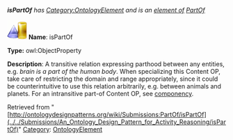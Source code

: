 ___isPartOf__ has [Category:OntologyElement](../../Category/OntologyElement "Category:OntologyElement") and is an [element of](../../Property/ElementOf "Property:ElementOf") [PartOf](../../Submissions/PartOf "Submissions:PartOf")_


  




[![ObjectProperty](../../images/thumb/c/c3/ObjectProperty.gif/45px-ObjectProperty.gif)](../../Image/ObjectProperty.gif "ObjectProperty")
__Name__: isPartOf 


__Type:__ owl:ObjectProperty 


__Description__: A transitive relation expressing parthood between any entities, e.g. _brain is a part of the human body_. When specializing this Content OP, take care of restricting the domain and range appropriately, since it could be counterintuitive to use this relation arbitrarily, e.g. between animals and planets. For an intransitive part-of Content OP, see  [componency](../../Submissions/Componency "Submissions:Componency"). 





Retrieved from "[http://ontologydesignpatterns.org/wiki/Submissions:PartOf/isPartOf](../../Submissions/An_Ontology_Design_Pattern_for_Activity_Reasoning/isPartOf)"
 [Category](http://ontologydesignpatterns.org/wiki/Special:Categories "Special:Categories"): [OntologyElement](../../Category/OntologyElement "Category:OntologyElement")
